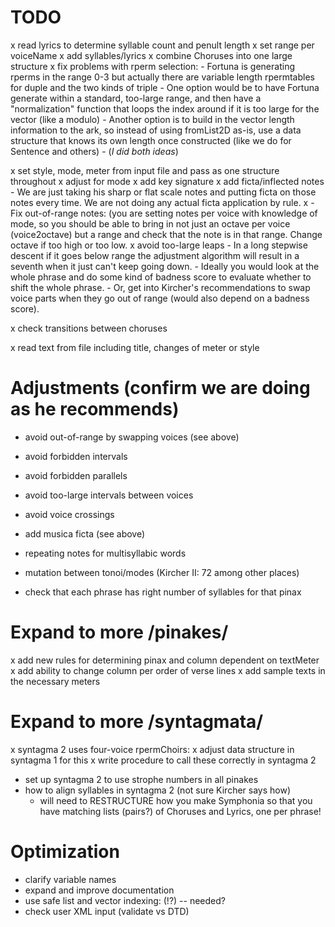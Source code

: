 # TODO

x read lyrics to determine syllable count and penult length
x set range per voiceName 
x add syllables/lyrics
x combine Choruses into one large structure
x fix problems with rperm selection:
    - Fortuna is generating rperms in the range 0-3 but actually there are
      variable length rpermtables for duple and the two kinds of triple
    - One option would be to have Fortuna generate within a standard,
      too-large range, and then have a "normalization" function that loops the
      index around if it is too large for the vector (like a modulo)
    - Another option is to build in the vector length information to the ark,
        so instead of using fromList2D as-is, use a data structure that knows
        its own length once constructed (like we do for Sentence and others)
    - (*I did both ideas*)

x set style, mode, meter from input file and pass as one structure throughout
x adjust for mode
    x add key signature
    x add ficta/inflected notes
        - We are just taking his sharp or flat scale notes and putting ficta
          on those notes every time. We are not doing any actual ficta
          application by rule. 
x - Fix out-of-range notes: (you are setting notes per voice with knowledge of
   mode, so you should be able to bring in not just an octave per voice
   (voice2octave) but a range and check that the note is in that range.
   Change octave if too high or too low.
x avoid too-large leaps
    - In a long stepwise descent if it goes below range the adjustment
      algorithm will result in a seventh when it just can't keep going down.
    - Ideally you would look at the whole phrase and do some kind of badness
      score to evaluate whether to shift the whole phrase.
    - Or, get into Kircher's recommendations to swap voice parts when they go
      out of range (would also depend on a badness score).

x check transitions between choruses

x read text from file including title, changes of meter or  style

# Adjustments (confirm we are doing as he recommends)

- avoid out-of-range by swapping voices (see above)
- avoid forbidden intervals 
- avoid forbidden parallels
- avoid too-large intervals between voices
- avoid voice crossings
- add musica ficta (see above)
- repeating notes for multisyllabic words
- mutation between tonoi/modes (Kircher II: 72 among other places)

- check that each phrase has right number of syllables for that pinax

# Expand to more /pinakes/
x add new rules for determining pinax and column dependent on textMeter
x add ability to change column per order of verse lines
x add sample texts in the necessary meters

# Expand to more /syntagmata/
x syntagma 2 uses four-voice rpermChoirs:
    x adjust data structure in syntagma 1 for this 
    x write procedure to call these correctly in syntagma 2
- set up syntagma 2 to use strophe numbers in all pinakes
- how to align syllables in syntagma 2 (not sure Kircher says how)
    - will need to RESTRUCTURE how you make Symphonia so that you have
      matching lists (pairs?) of Choruses and Lyrics, one per phrase!

# Optimization

- clarify variable names
- expand and improve documentation
- use safe list and vector indexing: (!?) -- needed?
- check user XML input (validate vs DTD)




